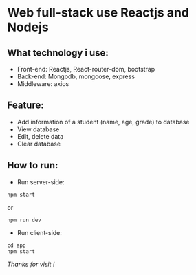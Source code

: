# Web full-stack use Reactjs and Nodejs
## What technology i use:
* Front-end: Reactjs, React-router-dom, bootstrap 
* Back-end: Mongodb, mongoose, express
* Middleware: axios
## Feature:
* Add information of a student (name, age, grade) to database
* View database
* Edit, delete data
* Clear database
## How to run:
* Run server-side: 
```
npm start
```
or
```
npm run dev
```
* Run client-side:
```
cd app
npm start
```
*Thanks for visit !*
